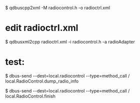 $ qdbuscpp2xml -M radiocontrol.h -o radioctrl.xml

# edit radioctrl.xml

$ qdbusxml2cpp radioctrl.xml -i radiocontrol.h -a radioAdapter

# test:

$ dbus-send --dest=local.radiocontrol --type=method_call / local.RadioControl.dump_radio_info

$ dbus-send --dest=local.radiocontrol --type=method_call / local.RadioControl.finish
